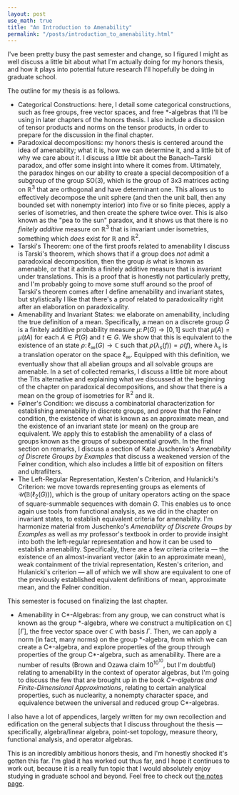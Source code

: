 ```yaml
---
layout: post
use_math: true
title: "An Introduction to Amenability"
permalink: "/posts/introduction_to_amenability.html"
---
```


I've been pretty busy the past semester and change, so I figured I might as well discuss a little bit about what I'm actually doing for my honors thesis, and how it plays into potential future research I'll hopefully be doing in graduate school.

The outline for my thesis is as follows.
- Categorical Constructions: here, I detail some categorical constructions, such as free groups, free vector spaces, and free \*-algebras that I'll be using in later chapters of the honors thesis. I also include a discussion of tensor products and norms on the tensor products, in order to prepare for the discussion in the final chapter.
- Paradoxical decompositions: my honors thesis is centered around the idea of amenability; what it is, how we can determine it, and a little bit of why we care about it. I discuss a little bit about the Banach–Tarski paradox, and offer some insight into where it comes from. Ultimately, the paradox hinges on our ability to create a special decomposition of a subgroup of the group $\text{SO}(3)$, which is the group of 3x3 matrices acting on $\mathbb{R}^3$ that are orthogonal and have determinant one. This allows us to effectively decompose the unit sphere (and then the unit ball, then any bounded set with nonempty interior) into five or so finite pieces, apply a series of isometries, and then create the sphere twice over. This is also known as the "pea to the sun" paradox, and it shows us that there is no _finitely additive_ measure on $\mathbb{R}^3$ that is invariant under isometries, something which _does_ exist for $\mathbb{R}$ and $\mathbb{R}^2$.
- Tarski's Theorem: one of the first proofs related to amenability I discuss is Tarski's theorem, which shows that if a group does _not_ admit a paradoxical decomposition, then the group _is_ what is known as amenable, or that it admits a finitely additive measure that is invariant under translations. This is a proof that is honestly not particularly pretty, and I'm probably going to move some stuff around so the proof of Tarski's theorem comes after I define amenability and invariant states, but stylistically I like that there's a proof related to paradoxicality right after an elaboration on paradoxicality.
- Amenability and Invariant States: we elaborate on amenability, including the true definition of a mean. Specifically, a mean on a discrete group $G$ is a finitely additive probability measure $\mu\colon P(G)\rightarrow [0,1]$ such that $\mu(A) = \mu(tA)$ for each $A\in P(G)$ and $t\in G$. We show that this is equivalent to the existence of an state $\rho\colon \ell_{\infty}(G)\rightarrow \mathbb{C}$ such that $\rho\left(\lambda_s(f)\right) = \rho(f)$, where $\lambda_s$ is a translation operator on the space $\ell_{\infty}$. Equipped with this definition, we eventually show that all abelian groups and all solvable groups are amenable. In a set of collected remarks, I discuss a little bit more about the Tits alternative and explaining what we discussed at the beginning of the chapter on paradoxical decompositions, and show that there is a mean on the group of isometries for $\mathbb{R}^2$ and $\mathbb{R}$.
- Følner's Condition: we discuss a combinatorial characterization for establishing amenability in discrete groups, and prove that the Følner condition, the existence of what is known as an approximate mean, and the existence of an invariant state (or mean) on the group are equivalent. We apply this to establish the amenability of a class of groups known as the groups of subexponential growth. In the final section on remarks, I discuss a section of Kate Juschenko's _Amenability of Discrete Groups by Examples_ that discuss a weakened version of the Følner condition, which also includes a little bit of exposition on filters and ultrafilters.
- The Left-Regular Representation, Kesten's Criterion, and Hulanicki's Criterion: we move towards representing groups as elements of $\mathcal{U}\left(\mathbb{B}\left(\ell_2\left(G\right)\right)\right)$, which is the group of unitary operators acting on the space of square-summable sequences with domain $G$. This enables us to once again use tools from functional analysis, as we did in the chapter on invariant states, to establish equivalent criteria for amenability. I'm harmonize material from Juschenko's _Amenability of Discrete Groups by Examples_ as well as my professor's textbook in order to provide insight into both the left-regular representation and how it can be used to establish amenability. Specifically, there are a few criteria criteria — the existence of an almost-invariant vector (akin to an approximate mean), weak containment of the trivial representation, Kesten's criterion, and Hulanicki's criterion — all of which we will show are equivalent to one of the previously established equivalent definitions of mean, approximate mean, and the Følner condition.

This semester is focused on finalizing the last chapter.
- Amenability in C\*-Algebras: from any group, we can construct what is known as the group \*-algebra, where we construct a multiplication on $\mathbb{C}][\Gamma]$, the free vector space over $\mathbb{C}$ with basis $\Gamma$. Then, we can apply a norm (in fact, many norms) on the group \*-algebra, from which we can create a C\*-algebra, and explore properties of the group through properties of the group C\*-algebra, such as amenability. There are a number of results (Brown and Ozawa claim $10^{10^{10}}$, but I'm doubtful) relating to amenability in the context of operator algebras, but I'm going to discuss the few that are brought up in the book _C\*-algebras and Finite-Dimensional Approximations_, relating to certain analytical properties, such as nuclearity, a nonempty character space, and equivalence between the universal and reduced group C\*-algebras.

I also have a lot of appendices, largely written for my own recollection and edification on the general subjects that I discuss throughout the thesis — specifically, algebra/linear algebra, point-set topology, measure theory, functional analysis, and operator algebras.

This is an incredibly ambitious honors thesis, and I'm honestly shocked it's gotten this far. I'm glad it has worked out thus far, and I hope it continues to work out, because it is a really fun topic that I would absolutely enjoy studying in graduate school and beyond. Feel free to check out [the notes page](https://ai.avinash-iyer.com/honors_thesis.html).